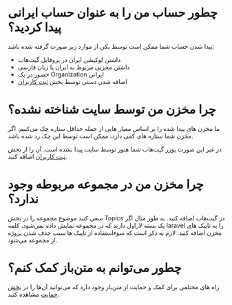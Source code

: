 # چطور حساب من را به عنوان حساب ایرانی پیدا کردید؟

پیدا شدن حساب شما ممکن است توسط یکی از موارد زیر صورت گرفته شده باشد:

- داشتن لوکیشن ایران در پروفایل گیت‌هاب
- داشتن مخزنی مربوط به ایران یا زبان فارسی
- حضور در یک Organization ایرانی
- اضافه شدن دستی توسط بخش [ثبت کاربران](https://matnbaz.net/submit-user)
<!-- question-separator -->

# چرا مخزن من توسط سایت شناخته نشده؟

ما مخزن های پیدا شده را بر اساس معیار هایی از جمله حداقل ستاره چک می‌کنیم. اگر مخزن شما ستاره های کمی دارد، ممکن است توسط این چک رد شده باشد.

در غیر این صورت یوزر گیت‌هاب شما هنوز توسط سایت پیدا نشده است. آن را از بخش [ثبت کاربران](https://matnbaz.net/submit-user) اضافه کنید.

<!-- question-separator -->

# چرا مخزن من در مجموعه مربوطه وجود ندارد؟

سعی کنید موضوع مجموعه را در بخش Topics در گیت‌هاب اضافه کنید. به طور مثال اگر یک بسته لاراول دارید که در مجموعه نمایش داده نمی‌شود، کلمه laravel را به تاپیک های مخزن اضافه کنید. لازم به ذکر است که سوء‌استفاده از تاپیک ها سبب حذف شدن پروژه از مجموعه می‌شود.

<!-- question-separator -->

# چطور می‌توانم به متن‌باز کمک کنم؟

راه های مختلفی برای کمک و حمایت از متن‌باز وجود دارد که می‌توانید آن‌ها را در [بخش حمایت](https://matnbaz.net/about#کمک-و-حمایت) مشاهده کنید.
